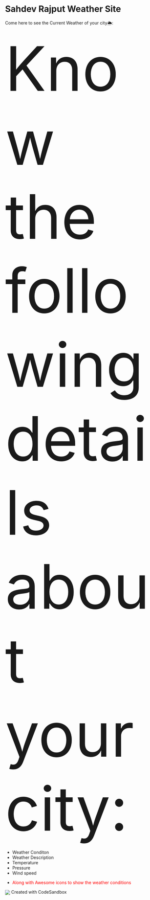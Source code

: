# Sahdev Rajput Weather Site
Come here to see the Current Weather of your city🌦️:

<div style="font-size:200px">Know the following details about your city: </div>
<ul>
  <li>Weather Conditon</li>
  <li>Weather Description</li>
  <li>Temperature</li>
  <li>Pressure</li>
  <li>Wind speed</li>
  <li>  <p style="Color:red">Along with Awesome icons to show the weather conditions</p>
</li>
  </ul>
<img align="center" src="https://media3.giphy.com/media/3oEjHGZkrolm9UgvM4/200w.webp?cid=ecf05e478njc3qmry50y8jv69e0u05ec7zs1zhispwkw6yz7&ep=v1_gifs_search&rid=200w.webp&ct=g">
Created with CodeSandbox

